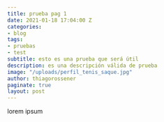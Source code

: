 ```yaml
---
title: prueba pag 1
date: 2021-01-18 17:04:00 Z
categories:
- blog
tags:
- pruebas
- test
subtitle: esto es una prueba que será útil
description: es una descripción válida de prueba
image: "/uploads/perfil_tenis_saque.jpg"
author: thiagorossener
paginate: true
layout: post
---
```


lorem ipsum
